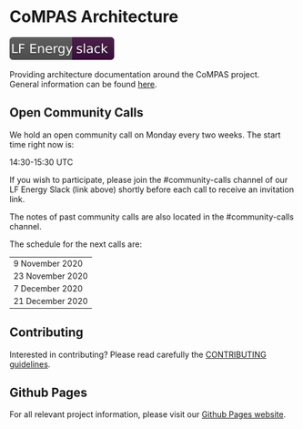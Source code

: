 # CoMPAS Architecture

[![Slack](public/LFEnergy-slack.svg)](http://lfenergy.slack.com/)

Providing architecture documentation around the CoMPAS project.\
General information can be found [here](https://wiki.lfenergy.org/display/HOME/CoMPAS).

## Open Community Calls
We hold an open community call on Monday every two weeks. The start time right now is:

14:30-15:30 UTC

If you wish to participate, please join the #community-calls channel of our LF Energy Slack (link above) shortly before each call to receive an invitation link.

The notes of past community calls are also located in the #community-calls channel.

The schedule for the next calls are:

| |
|-|
|9 November 2020|
|23 November 2020|
|7 December 2020|
|21 December 2020|

## Contributing
Interested in contributing? Please read carefully the [CONTRIBUTING guidelines](https://github.com/com-pas/contributing/blob/master/CONTRIBUTING.md).

## Github Pages
For all relevant project information, please visit our [Github Pages website](https://com-pas.github.io/compas-architecture/).

